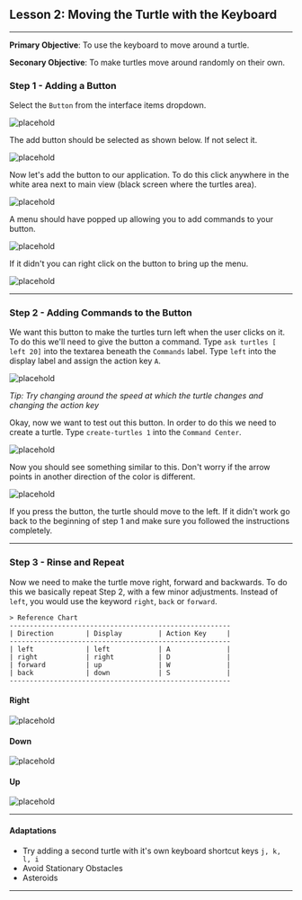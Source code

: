 ## Lesson 2: Moving the Turtle with the Keyboard
---

**Primary Objective**: To use the keyboard to move around a turtle.

**Seconary Objective**: To make turtles move around randomly on their own.

### Step 1 - Adding a Button
Select the `Button` from the interface items dropdown.

![placehold](/images/lesson2/image-1.png)

The add button should be selected as shown below. If not select it.

![placehold](/images/lesson2/image-2.png)

Now let's add the button to our application. To do this click anywhere in the
white area next to main view (black screen where the turtles area).

![placehold](/images/lesson2/image-3.png)

A menu should have popped up allowing you to add commands to your button.

![placehold](/images/lesson2/image-4.png)

If it didn't you can right click on the button to bring up the menu.

![placehold](/images/lesson2/image-5.png)


----


### Step 2 - Adding Commands to the Button
We want this button to make the turtles turn left when the user clicks on it.
To do this we'll need to give the button a command. Type `ask turtles [ left
20]` into the textarea beneath the `Commands` label. Type `left` into the
display label and assign the action key `A`.

![placehold](/images/lesson2/image-6.png)

*Tip: Try changing around the speed at which the turtle changes and changing the action key*

Okay, now we want to test out this button. In order to do this we need to
create a turtle. Type `create-turtles 1` into the `Command Center`.

![placehold](/images/lesson2/image-7.png)

Now you should see something similar to this. Don't worry if the arrow points
in another direction of the color is different.

![placehold](/images/lesson2/image-8.png)

If you press the button, the turtle should move to the left. If it didn't work
go back to the beginning of step 1 and make sure you followed the instructions
completely.


----


### Step 3 - Rinse and Repeat
Now we need to make the turtle move right, forward and backwards. To do this we
basically repeat Step 2, with a few minor adjustments. Instead of `left`, you
would use the keyword `right`, `back` or `forward`.

    > Reference Chart
    -------------------------------------------------------
    | Direction        | Display         | Action Key     |
    -------------------------------------------------------
    | left             | left            | A              |
    | right            | right           | D              |
    | forward          | up              | W              |
    | back             | down            | S              |
    -------------------------------------------------------

#### Right

![placehold](/images/lesson2/image-9.png)

#### Down

![placehold](/images/lesson2/image-10.png)

#### Up

![placehold](/images/lesson2/image-11.png)


----

#### Adaptations
* Try adding a second turtle with it's own keyboard shortcut keys `j, k, l, i`
* Avoid Stationary Obstacles
* Asteroids

----
